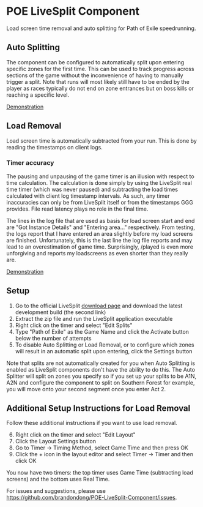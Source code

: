 # POE LiveSplit Component
Load screen time removal and auto splitting for Path of Exile speedrunning.

## Auto Splitting
The component can be configured to automatically split upon entering specific zones for the first time. This can be used to track progress across sections of the game without the inconvenience of having to manually trigger a split. Note that runs will most likely still have to be ended by the player as races typically do not end on zone entrances but on boss kills or reaching a specific level.

[Demonstration](http://i.imgur.com/at31aiP.gif)

## Load Removal
Load screen time is automatically subtracted from your run. This is done by reading the timestamps on client logs.

### Timer accuracy
The pausing and unpausing of the game timer is an illusion with respect to time calculation. The calculation is done simply by using the LiveSplit real time timer (which was never paused) and subtracting the load times calculated with client log timestamp intervals. As such, any timer inaccuracies can only be from LiveSplit itself or from the timestamps GGG provides. File read latency plays no role in the final time.

The lines in the log file that are used as basis for load screen start and end are "Got Instance Details" and "Entering area..." respectively. From testing, the logs report that I have entered an area slightly before my load screens are finished. Unfortunately, this is the last line the log file reports and may lead to an overestimation of game time. Surprisingly, /played is even more unforgiving and reports my loadscreens as even shorter than they really are.

[Demonstration](http://i.imgur.com/v3BaEQY.gif)

## Setup
1. Go to the official LiveSplit [download page](http://livesplit.org/downloads/) and download the latest development build (the second link)
2. Extract the zip file and run the LiveSplit application executable
3. Right click on the timer and select "Edit Splits"
4. Type "Path of Exile" as the Game Name and click the Activate button below the number of attempts
5. To disable Auto Splitting or Load Removal, or to configure which zones will result in an automatic split upon entering, click the Settings button

Note that splits are not automatically created for you when Auto Splitting is enabled as LiveSplit components don't have the ability to do this. The Auto Splitter will split on zones you specify so if you set up your splits to be A1N, A2N and configure the component to split on Southern Forest for example, you will move onto your second segment once you enter Act 2.

## Additional Setup Instructions for Load Removal
Follow these additional instructions if you want to use load removal.

6. Right click on the timer and select "Edit Layout"
7. Click the Layout Settings button
8. Go to Timer -> Timing Method, select Game Time and then press OK
9. Click the + icon in the layout editor and select Timer -> Timer and then click OK

You now have two timers: the top timer uses Game Time (subtracting load screens) and the bottom uses Real Time.

For issues and suggestions, please use https://github.com/brandondong/POE-LiveSplit-Component/issues.
